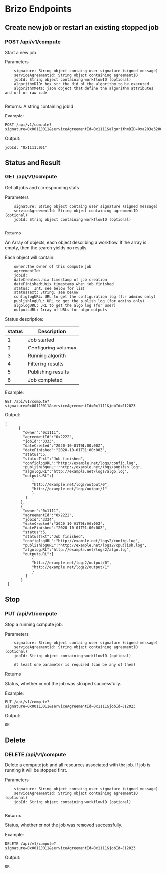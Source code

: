 # Brizo Endpoints

## Create new job or restart an existing stopped job

### POST /api/v1/compute


Start a new job

Parameters
```
    signature: String object containg user signature (signed message)
    serviceAgreementId: String object containing agreementID
    jobId: String object containing workflowID (optional)
    algorithmDID: hex str the did of the algorithm to be executed
    algorithmMeta: json object that define the algorithm attributes and url or raw code
    
```

Returns:
A string containing jobId


Example:
```
POST /api/v1/compute?signature=0x00110011&serviceAgreementId=0x1111&algorithmDID=0xa203e320008999099000
```

Output:
```
jobId: "0x1111:001"
```


## Status and Result
  
  
### GET /api/v1/compute
   
   
Get all jobs and corresponding stats

Parameters
```
    signature: String object containg user signature (signed message)
    serviceAgreementId: String object containing agreementID (optional)
    jobId: String object containing workflowID (optional)
        
```

Returns

An Array of objects, each object describing a workflow. If the array is empty, then the search yields no results

Each object will contain:
```
    owner:The owner of this compute job
    agreementId:
    jobId:
    dateCreated:Unix timestamp of job creation
    dateFinished:Unix timestamp when job finished
    status:  Int, see below for list
    statusText: String, see below
    configlogURL: URL to get the configuration log (for admins only)
    publishlogURL: URL to get the publish log (for admins only)
    algologURL: URL to get the algo log (for user)
    outputsURL: Array of URLs for algo outputs
```

Status description:

| status   | Description        |
|----------|--------------------|
|  1       | Job started        |
|  2       | Configuring volumes|
|  3       | Running algorith   |
|  4       | Filtering results  |
|  5       | Publishing results |
|  6       | Job completed      |


Example:
```
GET /api/v1/compute?signature=0x00110011&serviceAgreementId=0x1111&jobId=012023
```

Output:
```
[
      {
        "owner":"0x1111",
        "agreementId":"0x2222",
        "jobId":"3333",
        "dateCreated":"2020-10-01T01:00:00Z",
        "dateFinished":"2020-10-01T01:00:00Z",
        "status":5,
        "statusText":"Job finished",
        "configlogURL":"http://example.net/logs/config.log",
        "publishlogURL":"http://example.net/logs/publish.log",
        "algologURL":"http://example.net/logs/algo.log",
        "outputsURL":[
            {
            "http://example.net/logs/output/0",
            "http://example.net/logs/output/1"
            }
         ]
       },
       {
        "owner":"0x1111",
        "agreementId":"0x2222",
        "jobId":"3334",
        "dateCreated":"2020-10-01T01:00:00Z",
        "dateFinished":"2020-10-01T01:00:00Z",
        "status":5,
        "statusText":"Job finished",
        "configlogURL":"http://example.net/logs2/config.log",
        "publishlogURL":"http://example.net/logs2/cpublish.log",
        "algologURL":"http://example.net/logs2/algo.log",
        "outputsURL":[
            {
            "http://example.net/logs2/output/0",
            "http://example.net/logs2/output/1"
            }
         ]
       }
 ]
 ```
       
## Stop
  
  
### PUT /api/v1/compute

Stop a running compute job.

Parameters
```
    signature: String object containg user signature (signed message)
    serviceAgreementId: String object containing agreementID (optional)
    jobId: String object containing workflowID (optional)
    
    At least one parameter is required (can be any of them)
```

Returns

Status, whether or not the job was stopped successfully.

Example:
```
PUT /api/v1/compute?signature=0x00110011&serviceAgreementId=0x1111&jobId=012023
```

Output:
```
OK
```

## Delete

### DELETE /api/v1/compute

Delete a compute job and all resources associated with the job. If job is running it will be stopped first.

Parameters
```
    signature: String object containg user signature (signed message)
    serviceAgreementId: String object containing agreementID (optional)
    jobId: String object containing workflowID (optional)
        
```

Returns

Status, whether or not the job was removed successfully.

Example:
```
DELETE /api/v1/compute?signature=0x00110011&serviceAgreementId=0x1111&jobId=012023
```

Output:
```
OK
```
